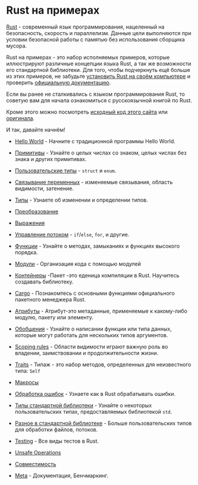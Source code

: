 # Rust на примерах

[Rust](https://www.rust-lang.org/) - современный язык программирования, нацеленный на безопасность,
скорость и параллелизм. Данные цели выполняются при условии безопасной работы с памятью
без использования сборщика мусора.

Rust на примерах - это набор исполняемых примеров, которые иллюстрируют различные
концепции языка Rust, а так же возможности его стандартной библиотеки.
Для того, чтобы подчеркнуть ещё больше из этих примеров,
не забудьте [установить Rust на своём компьютере](https://www.rust-lang.org/tools/install) и
проверить [официальную документацию](https://doc.rust-lang.org/std/).

Если вы ранее не сталкивались с языком программирования Rust,
то советую вам для начала ознакомиться с русскоязычной книгой по Rust.

Кроме этого можно посмотреть [исходный код этого сайта][rbe-ru-code]
или [оригинала][rbe-code].

[rbe-ru-code]:https://github.com/ruRust/rust-by-example-ru
[rbe-code]:https://github.com/rust-lang/rust-by-example

И так, давайте начнём!

- [Hello World](hello.html) - Начните с традиционной программы Hello World.

- [Примитивы](primitives.html) - Узнайте о целых числах со знаком, целых числах без знака и других примитивах.

- [Пользовательские типы](custom_types.html) - `struct` и `enum`.

- [Связывание переменных](variable_bindings.html) - изменяемые связывания, область видимости, затенение.

- [Типы](types.html) - Узнаете об изменении и определении типов.

- [Преобразование](conversion.md)

- [Выражения](expression.md)

- [Управление потоком](flow_control.html) - `if`/`else`, `for`, и другие.

- [Функции](fn.html) - Узнайте о методах, замыканиях и функциях высокого порядка.

- [Модули](mod.html) - Организация кода с помощью модулей

- [Контейнеры](crates.html) -Пакет -это еденица компиляции в Rust. Научитесь создавать библиотеку.

- [Cargo](cargo.md) - Познакомтесь с основными функциями официального пакетного менеджера Rust.

- [Атрибуты](attribute.html) - Атрибут-это метаданные, применяемые к какому-либо модулю, пакету или элементу.

- [Обобщения](generics.html) - Узнайте о написании функции или типа данных, которые могут работать для нескольких типов аргументов.

- [Scoping rules](scope.html) - Области видимости играют важную роль во владении, заимствовании и продолжительности жизни.

- [Traits](trait.html) - Типаж - это набор методов, определенных для неизвестного типа: `Self`

- [Макросы](macros.md)

- [Обработка ошибок](error.html) - Узнаете как в Rust обрабатывать ошибки.

- [Типы стандартной библиотеки](std.html) - Узнайте о некоторых пользовательских типах, предоставляемых библиотекой `std`.

- [Разное в стандартной библиотеке](std_misc.html) - Больше пользовательских типов для обработки файлов, потоков.

- [Testing](testing.html) - Все виды тестов в Rust.

- [Unsafe Operations](unsafe.md)

- [Совместимость](compatibility.md)

- [Meta](meta.html) - Документация, Бенчмаркинг.
